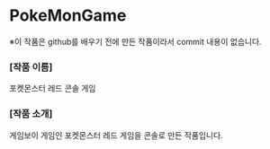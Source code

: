 # PokeMonGame

※이 작품은 github를 배우기 전에 만든 작품이라서 commit 내용이 없습니다.

<h3>[작품 이름]</h3>
포켓몬스터 레드 콘솔 게임

<h3>[작품 소개]</h3>
게임보이 게임인 포켓몬스터 레드 게임을 콘솔로 만든 작품입니다.



